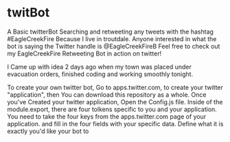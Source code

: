 # twitBot
A Basic twitterBot Searching and retweeting any tweets with the hashtag #EagleCreekFire Because I live in troutdale. Anyone interested in what the bot is saying the Twitter handle is @EagleCreekFireB Feel free to check out my EagleCreekFire Retweeting Bot in action on twitter!

I Came up with idea 2 days ago when my town was placed under evacuation orders, finished coding and working smoothly tonight.


To create your own twitter bot, Go to apps.twitter.com, to create your twitter "application", then You can download this repository as a whole. Once you've Created your twitter application, Open the Config.js file. Inside of the module.export, there are four tolkens specific to you and your application. You need to take the four keys from the apps.twitter.com page of your application. and fill in the four fields with your specific data. Define what it is exactly you'd like your bot to 
